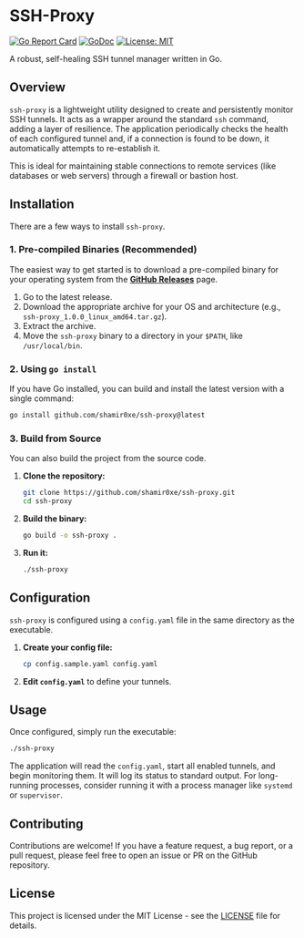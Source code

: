 # SSH-Proxy

[![Go Report Card](https://goreportcard.com/badge/github.com/shamir0xe/ssh-proxy)](https://goreportcard.com/report/github.com/shamir0xe/ssh-proxy)
[![GoDoc](https://godoc.org/github.com/shamir0xe/ssh-proxy?status.svg)](https://godoc.org/github.com/shamir0xe/ssh-proxy)
[![License: MIT](https://img.shields.io/badge/License-MIT-yellow.svg)](https://opensource.org/licenses/MIT)

A robust, self-healing SSH tunnel manager written in Go.

## Overview

`ssh-proxy` is a lightweight utility designed to create and persistently monitor SSH tunnels. It acts as a wrapper around the standard `ssh` command, adding a layer of resilience. The application periodically checks the health of each configured tunnel and, if a connection is found to be down, it automatically attempts to re-establish it.

This is ideal for maintaining stable connections to remote services (like databases or web servers) through a firewall or bastion host.

## Installation

There are a few ways to install `ssh-proxy`.

### 1. Pre-compiled Binaries (Recommended)

The easiest way to get started is to download a pre-compiled binary for your operating system from the [**GitHub Releases**](https://github.com/shamir0xe/ssh-proxy/releases) page.

1.  Go to the latest release.
2.  Download the appropriate archive for your OS and architecture (e.g., `ssh-proxy_1.0.0_linux_amd64.tar.gz`).
3.  Extract the archive.
4.  Move the `ssh-proxy` binary to a directory in your `$PATH`, like `/usr/local/bin`.

### 2. Using `go install`

If you have Go installed, you can build and install the latest version with a single command:
```bash
go install github.com/shamir0xe/ssh-proxy@latest
```

### 3. Build from Source

You can also build the project from the source code.

1.  **Clone the repository:**
    ```bash
    git clone https://github.com/shamir0xe/ssh-proxy.git
    cd ssh-proxy
    ```

2.  **Build the binary:**
    ```bash
    go build -o ssh-proxy .
    ```

3.  **Run it:**
    ```bash
    ./ssh-proxy
    ```

## Configuration

`ssh-proxy` is configured using a `config.yaml` file in the same directory as the executable.

1.  **Create your config file:**
    ```bash
    cp config.sample.yaml config.yaml
    ```
2.  **Edit `config.yaml`** to define your tunnels.

## Usage

Once configured, simply run the executable:

```bash
./ssh-proxy
```

The application will read the `config.yaml`, start all enabled tunnels, and begin monitoring them. It will log its status to standard output. For long-running processes, consider running it with a process manager like `systemd` or `supervisor`.

## Contributing

Contributions are welcome! If you have a feature request, a bug report, or a pull request, please feel free to open an issue or PR on the GitHub repository.

## License

This project is licensed under the MIT License - see the [LICENSE](LICENSE) file for details.
